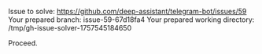Issue to solve: https://github.com/deep-assistant/telegram-bot/issues/59
Your prepared branch: issue-59-67d18fa4
Your prepared working directory: /tmp/gh-issue-solver-1757545184650

Proceed.